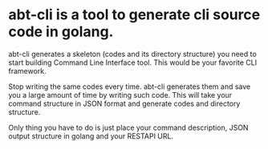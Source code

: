 # abt-cli is a tool to generate cli source code in golang.
abt-cli generates a skeleton (codes and its directory structure) you need to start building Command Line Interface tool.
This would be your favorite CLI framework.

Stop writing the same codes every time. abt-cli generates them and save you a large amount of time by writing such code.
This will take your command structure in JSON format and generate codes and directory structure.

Only thing you have to do is just place your command description, JSON output structure in golang and your RESTAPI URL.
